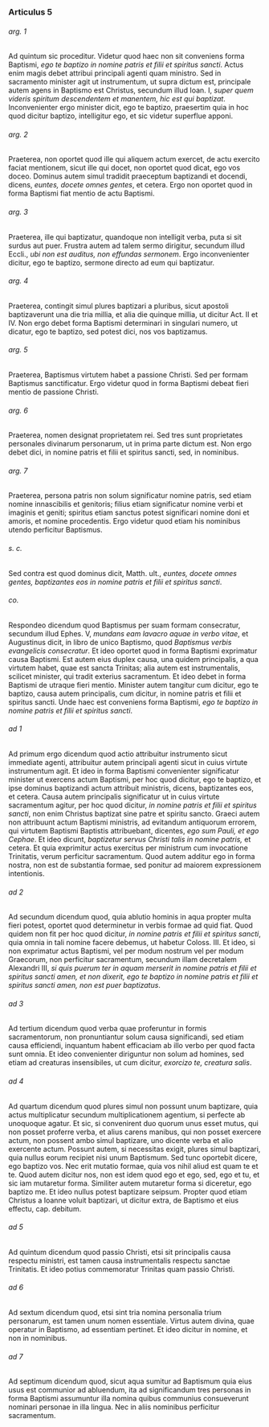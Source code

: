 ### Articulus 5

###### arg. 1
Ad quintum sic proceditur. Videtur quod haec non sit conveniens forma Baptismi, *ego te baptizo in nomine patris et filii et spiritus sancti*. Actus enim magis debet attribui principali agenti quam ministro. Sed in sacramento minister agit ut instrumentum, ut supra dictum est, principale autem agens in Baptismo est Christus, secundum illud Ioan. I, *super quem videris spiritum descendentem et manentem, hic est qui baptizat*. Inconvenienter ergo minister dicit, ego te baptizo, praesertim quia in hoc quod dicitur baptizo, intelligitur ego, et sic videtur superflue apponi.

###### arg. 2
Praeterea, non oportet quod ille qui aliquem actum exercet, de actu exercito faciat mentionem, sicut ille qui docet, non oportet quod dicat, ego vos doceo. Dominus autem simul tradidit praeceptum baptizandi et docendi, dicens, *euntes, docete omnes gentes*, et cetera. Ergo non oportet quod in forma Baptismi fiat mentio de actu Baptismi.

###### arg. 3
Praeterea, ille qui baptizatur, quandoque non intelligit verba, puta si sit surdus aut puer. Frustra autem ad talem sermo dirigitur, secundum illud Eccli., *ubi non est auditus, non effundas sermonem*. Ergo inconvenienter dicitur, ego te baptizo, sermone directo ad eum qui baptizatur.

###### arg. 4
Praeterea, contingit simul plures baptizari a pluribus, sicut apostoli baptizaverunt una die tria millia, et alia die quinque millia, ut dicitur Act. II et IV. Non ergo debet forma Baptismi determinari in singulari numero, ut dicatur, ego te baptizo, sed potest dici, nos vos baptizamus.

###### arg. 5
Praeterea, Baptismus virtutem habet a passione Christi. Sed per formam Baptismus sanctificatur. Ergo videtur quod in forma Baptismi debeat fieri mentio de passione Christi.

###### arg. 6
Praeterea, nomen designat proprietatem rei. Sed tres sunt proprietates personales divinarum personarum, ut in prima parte dictum est. Non ergo debet dici, in nomine patris et filii et spiritus sancti, sed, in nominibus.

###### arg. 7
Praeterea, persona patris non solum significatur nomine patris, sed etiam nomine innascibilis et genitoris; filius etiam significatur nomine verbi et imaginis et geniti; spiritus etiam sanctus potest significari nomine doni et amoris, et nomine procedentis. Ergo videtur quod etiam his nominibus utendo perficitur Baptismus.

###### s. c.
Sed contra est quod dominus dicit, Matth. ult., *euntes, docete omnes gentes, baptizantes eos in nomine patris et filii et spiritus sancti*.

###### co.
Respondeo dicendum quod Baptismus per suam formam consecratur, secundum illud Ephes. V, *mundans eam lavacro aquae in verbo vitae*, et Augustinus dicit, in libro de unico Baptismo, quod *Baptismus verbis evangelicis consecratur*. Et ideo oportet quod in forma Baptismi exprimatur causa Baptismi. Est autem eius duplex causa, una quidem principalis, a qua virtutem habet, quae est sancta Trinitas; alia autem est instrumentalis, scilicet minister, qui tradit exterius sacramentum. Et ideo debet in forma Baptismi de utraque fieri mentio. Minister autem tangitur cum dicitur, ego te baptizo, causa autem principalis, cum dicitur, in nomine patris et filii et spiritus sancti. Unde haec est conveniens forma Baptismi, *ego te baptizo in nomine patris et filii et spiritus sancti*.

###### ad 1
Ad primum ergo dicendum quod actio attribuitur instrumento sicut immediate agenti, attribuitur autem principali agenti sicut in cuius virtute instrumentum agit. Et ideo in forma Baptismi convenienter significatur minister ut exercens actum Baptismi, per hoc quod dicitur, ego te baptizo, et ipse dominus baptizandi actum attribuit ministris, dicens, baptizantes eos, et cetera. Causa autem principalis significatur ut in cuius virtute sacramentum agitur, per hoc quod dicitur, *in nomine patris et filii et spiritus sancti*, non enim Christus baptizat sine patre et spiritu sancto. Graeci autem non attribuunt actum Baptismi ministris, ad evitandum antiquorum errorem, qui virtutem Baptismi Baptistis attribuebant, dicentes, *ego sum Pauli, et ego Cephae*. Et ideo dicunt, *baptizetur servus Christi talis in nomine patris,* et cetera. Et quia exprimitur actus exercitus per ministrum cum invocatione Trinitatis, verum perficitur sacramentum. Quod autem additur ego in forma nostra, non est de substantia formae, sed ponitur ad maiorem expressionem intentionis.

###### ad 2
Ad secundum dicendum quod, quia ablutio hominis in aqua propter multa fieri potest, oportet quod determinetur in verbis formae ad quid fiat. Quod quidem non fit per hoc quod dicitur, *in nomine patris et filii et spiritus sancti*, quia omnia in tali nomine facere debemus, ut habetur Coloss. III. Et ideo, si non exprimatur actus Baptismi, vel per modum nostrum vel per modum Graecorum, non perficitur sacramentum, secundum illam decretalem Alexandri III, *si quis puerum ter in aquam merserit in nomine patris et filii et spiritus sancti amen, et non dixerit, ego te baptizo in nomine patris et filii et spiritus sancti amen, non est puer baptizatus*.

###### ad 3
Ad tertium dicendum quod verba quae proferuntur in formis sacramentorum, non pronuntiantur solum causa significandi, sed etiam causa efficiendi, inquantum habent efficaciam ab illo verbo per quod facta sunt omnia. Et ideo convenienter diriguntur non solum ad homines, sed etiam ad creaturas insensibiles, ut cum dicitur, *exorcizo te, creatura salis*.

###### ad 4
Ad quartum dicendum quod plures simul non possunt unum baptizare, quia actus multiplicatur secundum multiplicationem agentium, si perfecte ab unoquoque agatur. Et sic, si convenirent duo quorum unus esset mutus, qui non posset proferre verba, et alius carens manibus, qui non posset exercere actum, non possent ambo simul baptizare, uno dicente verba et alio exercente actum. Possunt autem, si necessitas exigit, plures simul baptizari, quia nullus eorum recipiet nisi unum Baptismum. Sed tunc oportebit dicere, ego baptizo vos. Nec erit mutatio formae, quia vos nihil aliud est quam te et te. Quod autem dicitur nos, non est idem quod ego et ego, sed, ego et tu, et sic iam mutaretur forma. Similiter autem mutaretur forma si diceretur, ego baptizo me. Et ideo nullus potest baptizare seipsum. Propter quod etiam Christus a Ioanne voluit baptizari, ut dicitur extra, de Baptismo et eius effectu, cap. debitum.

###### ad 5
Ad quintum dicendum quod passio Christi, etsi sit principalis causa respectu ministri, est tamen causa instrumentalis respectu sanctae Trinitatis. Et ideo potius commemoratur Trinitas quam passio Christi.

###### ad 6
Ad sextum dicendum quod, etsi sint tria nomina personalia trium personarum, est tamen unum nomen essentiale. Virtus autem divina, quae operatur in Baptismo, ad essentiam pertinet. Et ideo dicitur in nomine, et non in nominibus.

###### ad 7
Ad septimum dicendum quod, sicut aqua sumitur ad Baptismum quia eius usus est communior ad abluendum, ita ad significandum tres personas in forma Baptismi assumuntur illa nomina quibus communius consueverunt nominari personae in illa lingua. Nec in aliis nominibus perficitur sacramentum.

